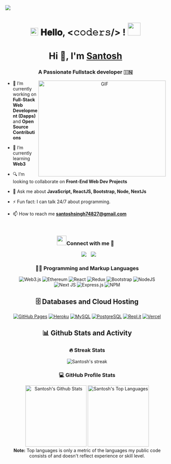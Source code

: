 <p>
	
![](https://komarev.com/ghpvc/?username=santosh214&label=Profile+Views&color=lightgrey)
</p>
<h1 align="center">
  <a target="_blank">
    <img src="https://github.com/JayantGoel001/JayantGoel001/blob/master/GIF/Earth.gif" width="24px" style="max-width:100%;">
  </a>
  𝐇𝐞𝐥𝐥𝐨, &lt;𝚌𝚘𝚍𝚎𝚛𝚜/&gt; !
  <a target="_blank">
    <img src="https://github.com/JayantGoel001/JayantGoel001/blob/master/GIF/Hi.gif" width="40px" />
  </a>
</h1>

<h1 align="center">Hi 👋, I'm <a href="https://100rabhcsmc.github.io/Me.io/" target="blank">
Santosh</a></h1>
<h3 align="center">A Passionate Fullstack developer &#127470;&#127475</h3>

<a target="_blank" align="center">
  <img align="right" top="500" height="300" width="400" alt="GIF" src="https://media.giphy.com/media/SWoSkN6DxTszqIKEqv/giphy.gif">
</a>

- 🔭 I’m currently working on <strong>Full-Stack Web Development (Dapps)</strong> and <strong>Open Source Contributions</strong>
- 🌱 I’m currently learning <strong>Web3</strong>
- 🔍 I’m looking to collaborate on <strong>Front-End Web Dev Projects</strong>
- 💬 Ask me about <strong> JavaScript, ReactJS, Bootstrap, Node, NextJs</strong>
- ⚡ Fun fact: I can talk 24/7 about programming.

- 📫 How to reach me **santoshsingh74827@gmail.com**

<br/>
<h3 align='center'><img src="https://media.giphy.com/media/iY8CRBdQXODJSCERIr/giphy.gif" width="30" height="30" >Connect with me 🤝</h3>

<p align="center">

 <div align="center"  class="icons-social" style="margin-left: 10px;">
        <a style="margin-left: 10px;"  target="_blank" href="https://www.linkedin.com/in/santosh-singhh">
			<img src="https://img.icons8.com/doodle/40/000000/linkedin--v2.png"></a>
        <a style="margin-left: 10px;" target="_blank" href="https://github.com/santosh214">
		<img src="https://img.icons8.com/doodle/40/000000/github--v1.png"></a>

      

</p>
<h3>👨‍💻 Programming and Markup Languages</h3>



![Web3.js](https://img.shields.io/badge/web3.js-F16822?style=for-the-badge&logo=web3.js&logoColor=white)
![Ethereum](https://img.shields.io/badge/Ethereum-3C3C3D?style=for-the-badge&logo=Ethereum&logoColor=white)
![React](https://img.shields.io/badge/react-%2320232a.svg?style=for-the-badge&logo=react&logoColor=%2361DAFB)
![Redux](https://img.shields.io/badge/redux-%23593d88.svg?style=for-the-badge&logo=redux&logoColor=white)
![Bootstrap](https://img.shields.io/badge/bootstrap-%23563D7C.svg?style=for-the-badge&logo=bootstrap&logoColor=white)
![NodeJS](https://img.shields.io/badge/node.js-6DA55F?style=for-the-badge&logo=node.js&logoColor=white)
![Next JS](https://img.shields.io/badge/Next-black?style=for-the-badge&logo=next.js&logoColor=white)
![Express.js](https://img.shields.io/badge/express.js-%23404d59.svg?style=for-the-badge&logo=express&logoColor=%2361DAFB)
![NPM](https://img.shields.io/badge/NPM-%23CB3837.svg?style=for-the-badge&logo=npm&logoColor=white)

<h2>🗄️ Databases and Cloud Hosting</h2>

<p>
<a href="#"><img alt="GitHub Pages" src="https://img.shields.io/badge/GitHub%20Pages-327FC7.svg?logo=github&logoColor=white&style=flat-square"></a>
<a href="#"><img alt="Heroku" src="https://img.shields.io/badge/Heroku-430098?logo=heroku&logoColor=fff&style=flat-square"></a>
<a href="#"><img alt="MySQL" src="https://img.shields.io/badge/MySQL-4479A1?logo=mysql&logoColor=fff&style=flat-square"></a>
<a href="#"><img alt="PostgreSQL" src ="https://img.shields.io/badge/PostgreSQL-4169E1?logo=postgresql&logoColor=fff&style=flat-square"></a>
<a href="#"><img alt="Repl.it" src="https://img.shields.io/badge/Repl.it-0D101E.svg?logo=Replit&logoColor=white&style=flat-square"></a>
<a href="#"><img alt="Vercel" src="https://img.shields.io/badge/Vercel-000?logo=vercel&logoColor=fff&style=flat-square"></a>
</p>

  <h2>📊 Github Stats and Activity</h2>

<h3>🔥 Streak Stats</h3>

<p>
<a href="https://github-readme-streak-stats.herokuapp.com?user=santosh214&theme=cobalt&date_format=j%20M%5B%20Y%5D&background=000000&border=7536B2&stroke=9243DD&ring=89502D&fire=FF9554&currStreakNum=D280FF&sideNums=BC52FF&currStreakLabel=64EAE2&sideLabels=48A8A2&dates=A42EE5">
	

</a>
<img alt="Santosh's streak" src="https://github-readme-streak-stats.herokuapp.com?user=santosh214&theme=cobalt&date_format=j%20M%5B%20Y%5D&background=000000&border=7536B2&stroke=9243DD&ring=89502D&fire=FF9554&currStreakNum=D280FF&sideNums=BC52FF&currStreakLabel=64EAE2&sideLabels=48A8A2&dates=A42EE5"/>
</p>

<h3>💻 GitHub Profile Stats</h3>

<p>
<a href="#"><img alt="Santosh's Github Stats" src="https://github-readme-stats-vibrantfix.vercel.app/api?username=santosh214&locale=en&show_icons=true&include_all_commits=true&count_private=true&theme=dracula&hide_border=true&bg_color=000000EE&title_color=FF72FF&icon_color=F8D866" height="192px"/></a>
<a href="#"><img alt="Santosh's Top Languages" src="https://github-readme-stats-vibrantfix.vercel.app/api/top-langs?username=santosh214&langs_count=8&layout=compact&theme=dracula&hide_border=true&bg_color=000000EE&title_color=FF72FF&icon_color=F8D866&hide=Jupyter%20Notebook,Roff" height="192px"/></a>
<br/>
<b>Note:</b> Top languages is only a metric of the languages my public code consists of and doesn't reflect experience or skill level.
</p>

<!---
santosh214/santosh214 is a ✨ special ✨ repository because its `README.md` (this file) appears on your GitHub profile.
You can click the Preview link to take a look at your changes.
--->
